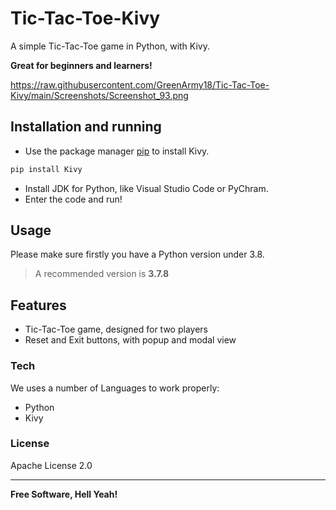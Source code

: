 # Tic-Tac-Toe-Kivy
A simple Tic-Tac-Toe game in Python, with Kivy.

**Great for beginners and learners!**

https://raw.githubusercontent.com/GreenArmy18/Tic-Tac-Toe-Kivy/main/Screenshots/Screenshot_93.png

## Installation and running

- Use the package manager [pip](https://pip.pypa.io/en/stable/) to install Kivy.

```bash
pip install Kivy
```
- Install JDK for Python, like Visual Studio Code or PyChram.
- Enter the code and run!

## Usage

Please make sure firstly you have a Python version under 3.8.
> A recommended version is **3.7.8**

## Features

  - Tic-Tac-Toe game, designed for two players
  - Reset and Exit buttons, with popup and modal view 

### Tech

We uses a number of Languages to work properly:

* Python
* Kivy

### License
Apache License 2.0

----

**Free Software, Hell Yeah!**
